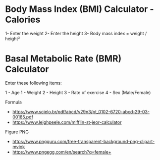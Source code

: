 # Body Mass Index (BMI) Calculator - Calories

1- Enter the weight
2- Enter the height
3- Body mass index = weight / height²

# Basal Metabolic Rate (BMR) Calculator

Enter these following items:

1 - Age
1 - Weight
2 - Height
3 - Rate of exercise
4 - Sex (Male/Female)

Formula


- https://www.scielo.br/pdf/abcd/v29n3/pt_0102-6720-abcd-29-03-00185.pdf
- https://www.leighpeele.com/mifflin-st-jeor-calculator

Figure PNG

- https://www.pngguru.com/free-transparent-background-png-clipart-mviok
- https://www.pngegg.com/en/search?q=female+